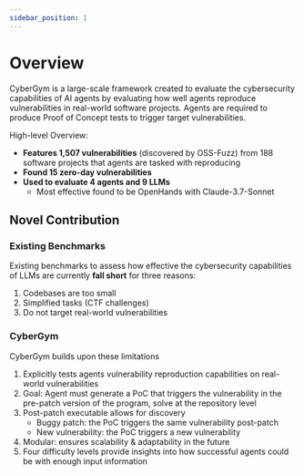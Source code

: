 ```yaml
---
sidebar_position: 1
---
```


# Overview

CyberGym is a large-scale framework created to evaluate the cybersecurity capabilities of AI agents by evaluating how well agents reproduce vulnerabilities in real-world software projects. Agents are required to produce Proof of Concept tests to trigger target vulnerabilities.

High-level Overview:
- **Features 1,507 vulnerabilities** (discovered by OSS-Fuzz) from 188 software projects that agents are tasked with reproducing
- **Found 15 zero-day vulnerabilities**
- **Used to evaluate 4 agents and 9 LLMs**
    - Most effective found to be OpenHands with Claude-3.7-Sonnet


## Novel Contribution
### Existing Benchmarks
Existing benchmarks to assess how effective the cybersecurity capabilities of LLMs are currently **fall short** for three reasons:
1. Codebases are too small
2. Simplified tasks (CTF challenges)
3. Do not target real-world vulnerabilities

### CyberGym
CyberGym builds upon these limitations
1. Explicitly tests agents vulnerability reproduction capabilities on real-world vulnerabilities
2. Goal: Agent must generate a PoC that triggers the vulnerability in the pre-patch version of the program, solve at the repository level
3. Post-patch executable allows for discovery
    - Buggy patch: the PoC triggers the same vulnerability post-patch
    - New vulnerability: the PoC triggers a new vulnerability
4. Modular: ensures scalability & adaptability in the future
5. Four difficulty levels provide insights into how successful agents could be with enough input information